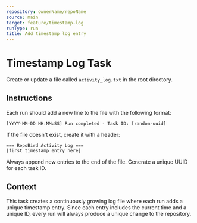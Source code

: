 ```yaml
---
repository: ownerName/repoName
source: main
target: feature/timestamp-log
runType: run
title: Add timestamp log entry
---
```


# Timestamp Log Task

Create or update a file called `activity_log.txt` in the root directory.

## Instructions

Each run should add a new line to the file with the following format:
```
[YYYY-MM-DD HH:MM:SS] Run completed - Task ID: [random-uuid]
```

If the file doesn't exist, create it with a header:
```
=== RepoBird Activity Log ===
[first timestamp entry here]
```

Always append new entries to the end of the file. Generate a unique UUID for each task ID.

## Context

This task creates a continuously growing log file where each run adds a unique timestamp entry. Since each entry includes the current time and a unique ID, every run will always produce a unique change to the repository.